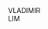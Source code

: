 <!DOCTYPE html>

<html>
    <head></head>
    <body>
        <div>
            VLADIMIR
        </div>
        <div>
            LIM
        </div>
    </body>
</html>
